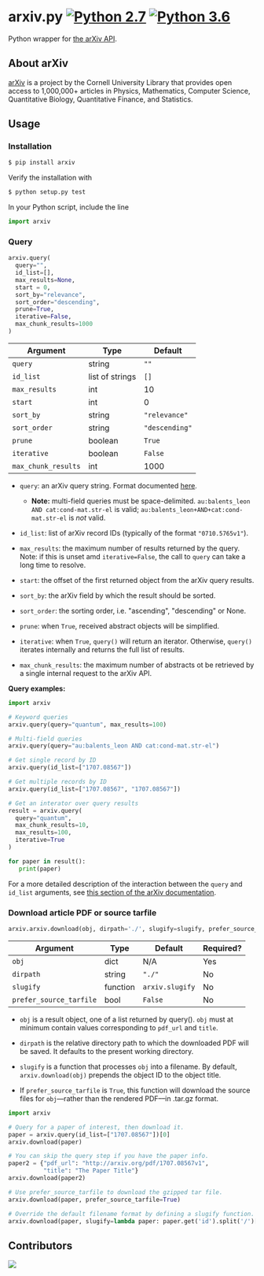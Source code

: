 # arxiv.py [![Python 2.7](https://img.shields.io/badge/python-2.7-blue.svg)](https://www.python.org/downloads/release/python-270/) [![Python 3.6](https://img.shields.io/badge/python-3.7-blue.svg)](https://www.python.org/downloads/release/python-370/)

Python wrapper for [the arXiv API](http://arxiv.org/help/api/index).

## About arXiv

[arXiv](http://arxiv.org/) is a project by the Cornell University Library that provides open access to 1,000,000+ articles in Physics, Mathematics, Computer Science, Quantitative Biology, Quantitative Finance, and Statistics.

## Usage

### Installation

```bash
$ pip install arxiv
```

Verify the installation with

```bash
$ python setup.py test
```

In your Python script, include the line

```python
import arxiv
```

### Query

```python
arxiv.query(
  query="",
  id_list=[],
  max_results=None,
  start = 0,
  sort_by="relevance",
  sort_order="descending",
  prune=True,
  iterative=False,
  max_chunk_results=1000
)
```

| **Argument**   | **Type**        | **Default**    |
|----------------|-----------------|----------------|
| `query`        | string          | `""`           |
| `id_list`      | list of strings | `[]`           |
| `max_results`  | int             | 10             |
| `start`        | int             | 0              |
| `sort_by`      | string          | `"relevance"`  |
| `sort_order`   | string          | `"descending"` |
| `prune`        | boolean         | `True`         |
| `iterative`    | boolean         | `False`        |
| `max_chunk_results` | int        | 1000           |

+ `query`: an arXiv query string. Format documented [here](https://arxiv.org/help/api/user-manual#Quickstart).
  + **Note:** multi-field queries must be space-delimited. `au:balents_leon AND cat:cond-mat.str-el` is valid; `au:balents_leon+AND+cat:cond-mat.str-el` is *not* valid.

+ `id_list`: list of arXiv record IDs (typically of the format `"0710.5765v1"`).

+ `max_results`: the maximum number of results returned by the query. Note: if this is unset amd `iterative=False`, the call to `query` can take a long time to resolve.

+ `start`: the offset of the first returned object from the arXiv query results.

+ `sort_by`: the arXiv field by which the result should be sorted.

+ `sort_order`: the sorting order, i.e. "ascending", "descending" or None.

+ `prune`: when `True`, received abstract objects will be simplified.

+ `iterative`: when `True`, `query()` will return an iterator. Otherwise, `query()` iterates internally and returns the full list of results.

+ `max_chunk_results`: the maximum number of abstracts ot be retrieved by a single internal request to the arXiv API.

**Query examples:**

```python
import arxiv

# Keyword queries
arxiv.query(query="quantum", max_results=100)

# Multi-field queries
arxiv.query(query="au:balents_leon AND cat:cond-mat.str-el")

# Get single record by ID
arxiv.query(id_list=["1707.08567"])

# Get multiple records by ID
arxiv.query(id_list=["1707.08567", "1707.08567"])

# Get an interator over query results
result = arxiv.query(
  query="quantum",
  max_chunk_results=10,
  max_results=100,
  iterative=True
)

for paper in result():
   print(paper)
```

For a more detailed description of the interaction between the `query` and `id_list` arguments, see [this section of the arXiv documentation](https://arxiv.org/help/api/user-manual#search_query_and_id_list).

### Download article PDF or source tarfile

```python
arxiv.arxiv.download(obj, dirpath='./', slugify=slugify, prefer_source_tarfile=False)
```

| **Argument**            | **Type** | **Default**     | **Required?** |
|-------------------------|----------|-----------------|---------------|
| `obj`                   | dict     | N/A             | Yes           |
| `dirpath`               | string   | `"./"`          | No            |
| `slugify`               | function | `arxiv.slugify` | No            |
| `prefer_source_tarfile` | bool     | `False`         | No            |

+ `obj` is a result object, one of a list returned by query(). `obj` must at minimum contain values corresponding to `pdf_url` and `title`.

+ `dirpath` is the relative directory path to which the downloaded PDF will be saved. It defaults to the present working directory.

+ `slugify` is a function that processes `obj` into a filename. By default, `arxiv.download(obj)` prepends the object ID to the object title.

+ If `prefer_source_tarfile` is `True`, this function will download the source files for `obj`––rather than the rendered PDF––in .tar.gz format.

```python
import arxiv

# Query for a paper of interest, then download it.
paper = arxiv.query(id_list=["1707.08567"])[0]
arxiv.download(paper)

# You can skip the query step if you have the paper info.
paper2 = {"pdf_url": "http://arxiv.org/pdf/1707.08567v1",
          "title": "The Paper Title"}
arxiv.download(paper2)

# Use prefer_source_tarfile to download the gzipped tar file.
arxiv.download(paper, prefer_source_tarfile=True)

# Override the default filename format by defining a slugify function.
arxiv.download(paper, slugify=lambda paper: paper.get('id').split('/')[-1])
```

## Contributors

<a href="https://github.com/lukasschwab/arxiv.py/graphs/contributors">
  <img src="https://contributors-img.firebaseapp.com/image?repo=lukasschwab/arxiv.py" />
</a>
